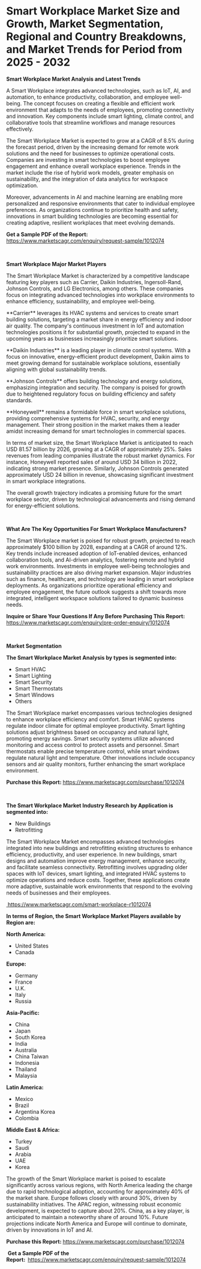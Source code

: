 <p><h1>Smart Workplace Market Size and Growth, Market Segmentation, Regional and Country Breakdowns, and Market Trends for Period from 2025 -  2032</h1></p><p><strong>Smart Workplace Market Analysis and Latest Trends</strong></p>
<p><p>A Smart Workplace integrates advanced technologies, such as IoT, AI, and automation, to enhance productivity, collaboration, and employee well-being. The concept focuses on creating a flexible and efficient work environment that adapts to the needs of employees, promoting connectivity and innovation. Key components include smart lighting, climate control, and collaborative tools that streamline workflows and manage resources effectively.</p><p>The Smart Workplace Market is expected to grow at a CAGR of 8.5% during the forecast period, driven by the increasing demand for remote work solutions and the need for businesses to optimize operational costs. Companies are investing in smart technologies to boost employee engagement and enhance overall workplace experience. Trends in the market include the rise of hybrid work models, greater emphasis on sustainability, and the integration of data analytics for workspace optimization. </p><p>Moreover, advancements in AI and machine learning are enabling more personalized and responsive environments that cater to individual employee preferences. As organizations continue to prioritize health and safety, innovations in smart building technologies are becoming essential for creating adaptive, resilient workplaces that meet evolving demands.</p></p>
<p><strong>Get a Sample PDF of the Report:&nbsp;</strong> <a href="https://www.marketscagr.com/enquiry/request-sample/1012074?utm_campaign=2518&utm_medium=2&utm_source=Github&utm_content=ia&utm_term=17042025&utm_id=smart-workplace">https://www.marketscagr.com/enquiry/request-sample/1012074</a></p>
<p>&nbsp;</p>
<p><strong>Smart Workplace Major Market Players</strong></p>
<p><p>The Smart Workplace Market is characterized by a competitive landscape featuring key players such as Carrier, Daikin Industries, Ingersoll-Rand, Johnson Controls, and LG Electronics, among others. These companies focus on integrating advanced technologies into workplace environments to enhance efficiency, sustainability, and employee well-being.</p><p>**Carrier** leverages its HVAC systems and services to create smart building solutions, targeting a market share in energy efficiency and indoor air quality. The company's continuous investment in IoT and automation technologies positions it for substantial growth, projected to expand in the upcoming years as businesses increasingly prioritize smart solutions.</p><p>**Daikin Industries** is a leading player in climate control systems. With a focus on innovative, energy-efficient product development, Daikin aims to meet growing demand for sustainable workplace solutions, essentially aligning with global sustainability trends.</p><p>**Johnson Controls** offers building technology and energy solutions, emphasizing integration and security. The company is poised for growth due to heightened regulatory focus on building efficiency and safety standards.</p><p>**Honeywell** remains a formidable force in smart workplace solutions, providing comprehensive systems for HVAC, security, and energy management. Their strong position in the market makes them a leader amidst increasing demand for smart technologies in commercial spaces.</p><p>In terms of market size, the Smart Workplace Market is anticipated to reach USD 81.57 billion by 2026, growing at a CAGR of approximately 25%. Sales revenues from leading companies illustrate the robust market dynamics. For instance, Honeywell reported sales of around USD 34 billion in 2022, indicating strong market presence. Similarly, Johnson Controls generated approximately USD 24 billion in revenue, showcasing significant investment in smart workplace integrations. </p><p>The overall growth trajectory indicates a promising future for the smart workplace sector, driven by technological advancements and rising demand for energy-efficient solutions.</p></p>
<p>&nbsp;</p>
<p><strong>What Are The Key Opportunities For Smart Workplace Manufacturers?</strong></p>
<p><p>The Smart Workplace market is poised for robust growth, projected to reach approximately $100 billion by 2028, expanding at a CAGR of around 12%. Key trends include increased adoption of IoT-enabled devices, enhanced collaboration tools, and AI-driven analytics, fostering remote and hybrid work environments. Investments in employee well-being technologies and sustainability practices are also driving market expansion. Major industries such as finance, healthcare, and technology are leading in smart workplace deployments. As organizations prioritize operational efficiency and employee engagement, the future outlook suggests a shift towards more integrated, intelligent workspace solutions tailored to dynamic business needs.</p></p>
<p><strong>Inquire or Share Your Questions If Any Before Purchasing This Report:</strong> <a href="https://www.marketscagr.com/enquiry/pre-order-enquiry/1012074?utm_campaign=2518&utm_medium=2&utm_source=Github&utm_content=ia&utm_term=17042025&utm_id=smart-workplace">https://www.marketscagr.com/enquiry/pre-order-enquiry/1012074</a></p>
<p>&nbsp;</p>
<p><strong>Market Segmentation</strong></p>
<p><strong>The Smart Workplace Market Analysis by types is segmented into:</strong></p>
<p><ul><li>Smart HVAC</li><li>Smart Lighting</li><li>Smart Security</li><li>Smart Thermostats</li><li>Smart Windows</li><li>Others</li></ul></p>
<p><p>The Smart Workplace market encompasses various technologies designed to enhance workplace efficiency and comfort. Smart HVAC systems regulate indoor climate for optimal employee productivity. Smart lighting solutions adjust brightness based on occupancy and natural light, promoting energy savings. Smart security systems utilize advanced monitoring and access control to protect assets and personnel. Smart thermostats enable precise temperature control, while smart windows regulate natural light and temperature. Other innovations include occupancy sensors and air quality monitors, further enhancing the smart workplace environment.</p></p>
<p><strong>Purchase this Report:&nbsp;</strong><a href="https://www.marketscagr.com/purchase/1012074?utm_campaign=2518&utm_medium=2&utm_source=Github&utm_content=ia&utm_term=17042025&utm_id=smart-workplace">https://www.marketscagr.com/purchase/1012074</a></p>
<p>&nbsp;</p>
<p><strong>The Smart Workplace Market Industry Research by Application is segmented into:</strong></p>
<p><ul><li>New Buildings</li><li>Retrofitting</li></ul></p>
<p><p>The Smart Workplace Market encompasses advanced technologies integrated into new buildings and retrofitting existing structures to enhance efficiency, productivity, and user experience. In new buildings, smart designs and automation improve energy management, enhance security, and facilitate seamless connectivity. Retrofitting involves upgrading older spaces with IoT devices, smart lighting, and integrated HVAC systems to optimize operations and reduce costs. Together, these applications create more adaptive, sustainable work environments that respond to the evolving needs of businesses and their employees.</p></p>
<p><a href="https://www.marketscagr.com/smart-workplace-r1012074?utm_campaign=2518&utm_medium=2&utm_source=Github&utm_content=ia&utm_term=17042025&utm_id=smart-workplace">&nbsp;https://www.marketscagr.com/smart-workplace-r1012074</a></p>
<p><strong>In terms of Region, the Smart Workplace Market Players available by Region are:</strong></p>
<p>
    <p> <strong> North America: </strong>
        <ul>
            <li>United States</li>
            <li>Canada</li>
        </ul>
        </p> 
    <p> <strong> Europe: </strong>
        <ul>
            <li>Germany</li>
            <li>France</li>
            <li>U.K.</li>
            <li>Italy</li>
            <li>Russia</li>
        </ul>
        </p> 
    <p> <strong> Asia-Pacific: </strong>
        <ul>
            <li>China</li>
            <li>Japan</li>
            <li>South Korea</li>
            <li>India</li>
            <li>Australia</li>
            <li>China Taiwan</li>
            <li>Indonesia</li>
            <li>Thailand</li>
            <li>Malaysia</li>
        </ul>
        </p> 
    <p> <strong> Latin America: </strong>
        <ul>
            <li>Mexico</li>
            <li>Brazil</li>
            <li>Argentina Korea</li>
            <li>Colombia</li>
        </ul>
        </p> 
    <p> <strong> Middle East & Africa: </strong>
        <ul>
            <li>Turkey</li>
            <li>Saudi</li>
            <li>Arabia</li>
            <li>UAE</li>
            <li>Korea</li>
        </ul>
    </p>
    </p>
<p><p>The growth of the Smart Workplace market is poised to escalate significantly across various regions, with North America leading the charge due to rapid technological adoption, accounting for approximately 40% of the market share. Europe follows closely with around 30%, driven by sustainability initiatives. The APAC region, witnessing robust economic development, is expected to capture about 20%. China, as a key player, is anticipated to maintain a noteworthy share of around 10%. Future projections indicate North America and Europe will continue to dominate, driven by innovations in IoT and AI.</p></p>
<p><strong>Purchase this Report: </strong><a href="https://www.marketscagr.com/purchase/1012074?utm_campaign=2518&utm_medium=2&utm_source=Github&utm_content=ia&utm_term=17042025&utm_id=smart-workplace">https://www.marketscagr.com/purchase/1012074</a></p>
<p>&nbsp;<strong>Get a Sample PDF of the Report:&nbsp;&nbsp;</strong><a href="https://www.marketscagr.com/enquiry/request-sample/1012074?utm_campaign=2518&utm_medium=2&utm_source=Github&utm_content=ia&utm_term=17042025&utm_id=smart-workplace">https://www.marketscagr.com/enquiry/request-sample/1012074</a></p>
<p><strong></strong></p>
<p><p></p><p></p><p></p></p>